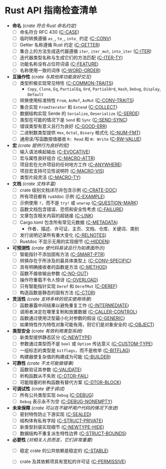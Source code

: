 # Rust API 指南检查清单

<!-- 在编写新指南之前，请阅读 CONTRIBUTING.md -->

- **命名** *(crate 符合 Rust 命名约定)*
  - [ ] 命名符合 RFC 430 ([C-CASE])
  - [ ] 临时转换遵循 `as_`, `to_`, `into_` 约定 ([C-CONV])
  - [ ] Getter 名称遵循 Rust 约定 ([C-GETTER])
  - [ ] 集合上的方法生成迭代器遵循 `iter`, `iter_mut`, `into_iter` ([C-ITER])
  - [ ] 迭代器类型名称与生成它们的方法匹配 ([C-ITER-TY])
  - [ ] 功能名称没有占位符词语 ([C-FEATURE])
  - [ ] 名称使用一致的词序 ([C-WORD-ORDER])
- **互操作性** *(crate 与其他库功能良好交互)*
  - [ ] 类型积极实现常见特性 ([C-COMMON-TRAITS])
    - `Copy`, `Clone`, `Eq`, `PartialEq`, `Ord`, `PartialOrd`, `Hash`, `Debug`,
      `Display`, `Default`
  - [ ] 转换使用标准特性 `From`, `AsRef`, `AsMut` ([C-CONV-TRAITS])
  - [ ] 集合实现 `FromIterator` 和 `Extend` ([C-COLLECT])
  - [ ] 数据结构实现 Serde 的 `Serialize`, `Deserialize` ([C-SERDE])
  - [ ] 类型在可能的情况下是 `Send` 和 `Sync` ([C-SEND-SYNC])
  - [ ] 错误类型有意义且行为良好 ([C-GOOD-ERR])
  - [ ] 二进制数类型提供 `Hex`, `Octal`, `Binary` 格式化 ([C-NUM-FMT])
  - [ ] 通用读/写函数按值接收 `R: Read` 和 `W: Write` ([C-RW-VALUE])
- **宏** *(crate 提供行为良好的宏)*
  - [ ] 输入语法唤起输出 ([C-EVOCATIVE])
  - [ ] 宏与属性良好组合 ([C-MACRO-ATTR])
  - [ ] 项目宏在允许项目的任何地方工作 ([C-ANYWHERE])
  - [ ] 项目宏支持可见性说明符 ([C-MACRO-VIS])
  - [ ] 类型片段灵活 ([C-MACRO-TY])
- **文档** *(crate 文档丰富)*
  - [ ] crate 级别文档详尽并包含示例 ([C-CRATE-DOC])
  - [ ] 所有项目都有 rustdoc 示例 ([C-EXAMPLE])
  - [ ] 示例使用 `?`，而不是 `try!` 或 `unwrap` ([C-QUESTION-MARK])
  - [ ] 函数文档包含错误、恐慌和安全性考虑 ([C-FAILURE])
  - [ ] 文章包含相关内容的超链接 ([C-LINK])
  - [ ] Cargo.toml 包含所有常见元数据 ([C-METADATA])
    - 作者、描述、许可证、主页、文档、仓库、关键词、类别
  - [ ] 发行说明记录所有重大变化 ([C-RELNOTES])
  - [ ] Rustdoc 不显示无用的实现细节 ([C-HIDDEN])
- **可预测性** *(crate 使代码易读且行为如表面所示)*
  - [ ] 智能指针不添加固有方法 ([C-SMART-PTR])
  - [ ] 转换存在于所涉及的最具体类型上 ([C-CONV-SPECIFIC])
  - [ ] 具有明确接收者的函数是方法 ([C-METHOD])
  - [ ] 函数不接收输出参数 ([C-NO-OUT])
  - [ ] 操作符重载不令人惊讶 ([C-OVERLOAD])
  - [ ] 只有智能指针实现 `Deref` 和 `DerefMut` ([C-DEREF])
  - [ ] 构造函数是静态的固有方法 ([C-CTOR])
- **灵活性** *(crate 支持多样的现实使用场景)*
  - [ ] 函数暴露中间结果以避免重复工作 ([C-INTERMEDIATE])
  - [ ] 调用者决定在哪里复制和放置数据 ([C-CALLER-CONTROL])
  - [ ] 函数通过使用泛型最小化对参数的假设 ([C-GENERIC])
  - [ ] 如果特性作为特性对象可能有用，则它们是对象安全的 ([C-OBJECT])
- **类型安全** *(crate 有效利用类型系统)*
  - [ ] 新类型提供静态区分 ([C-NEWTYPE])
  - [ ] 参数通过类型而不是 `bool` 或 `Option` 传达意义 ([C-CUSTOM-TYPE])
  - [ ] 一组标志的类型是 `bitflags`，而不是枚举 ([C-BITFLAG])
  - [ ] 构建器使复杂值的构建成为可能 ([C-BUILDER])
- **可靠性** *(crate 不太可能做错事)*
  - [ ] 函数验证其参数 ([C-VALIDATE])
  - [ ] 析构函数从不失败 ([C-DTOR-FAIL])
  - [ ] 可能阻塞的析构函数有替代方案 ([C-DTOR-BLOCK])
- **可调试性** *(crate 便于调试)*
  - [ ] 所有公共类型实现 `Debug` ([C-DEBUG])
  - [ ] `Debug` 表示永不为空 ([C-DEBUG-NONEMPTY])
- **未来保障** *(crate 可以在不破坏用户代码的情况下改进)*
  - [ ] 密封特性防止下游实现 ([C-SEALED])
  - [ ] 结构体有私有字段 ([C-STRUCT-PRIVATE])
  - [ ] 新类型封装实现细节 ([C-NEWTYPE-HIDE])
  - [ ] 数据结构不重复派生特性边界 ([C-STRUCT-BOUNDS])
- **必要性** *(对相关人员而言，它们非常重要)*
  - [ ] 稳定 crate 的公共依赖是稳定的 ([C-STABLE])
  - [ ] crate 及其依赖项具有宽松的许可证 ([C-PERMISSIVE])


[C-CASE]: naming.html#c-case
[C-CONV]: naming.html#c-conv
[C-GETTER]: naming.html#c-getter
[C-ITER]: naming.html#c-iter
[C-ITER-TY]: naming.html#c-iter-ty
[C-FEATURE]: naming.html#c-feature
[C-WORD-ORDER]: naming.html#c-word-order

[C-COMMON-TRAITS]: interoperability.html#c-common-traits
[C-CONV-TRAITS]: interoperability.html#c-conv-traits
[C-COLLECT]: interoperability.html#c-collect
[C-SERDE]: interoperability.html#c-serde
[C-SEND-SYNC]: interoperability.html#c-send-sync
[C-GOOD-ERR]: interoperability.html#c-good-err
[C-NUM-FMT]: interoperability.html#c-num-fmt
[C-RW-VALUE]: interoperability.html#c-rw-value

[C-EVOCATIVE]: macros.html#c-evocative
[C-MACRO-ATTR]: macros.html#c-macro-attr
[C-ANYWHERE]: macros.html#c-anywhere
[C-MACRO-VIS]: macros.html#c-macro-vis
[C-MACRO-TY]: macros.html#c-macro-ty

[C-CRATE-DOC]: documentation.html#c-crate-doc
[C-EXAMPLE]: documentation.html#c-example
[C-QUESTION-MARK]: documentation.html#c-question-mark
[C-FAILURE]: documentation.html#c-failure
[C-LINK]: documentation.html#c-link
[C-METADATA]: documentation.html#c-metadata
[C-HTML-ROOT]: documentation.html#c-html-root
[C-RELNOTES]: documentation.html#c-relnotes
[C-HIDDEN]: documentation.html#c-hidden

[C-SMART-PTR]: predictability.html#c-smart-ptr
[C-CONV-SPECIFIC]: predictability.html#c-conv-specific
[C-METHOD]: predictability.html#c-method
[C-NO-OUT]: predictability.html#c-no-out
[C-OVERLOAD]: predictability.html#c-overload
[C-DEREF]: predictability.html#c-deref
[C-CTOR]: predictability.html#c-ctor

[C-INTERMEDIATE]: flexibility.html#c-intermediate
[C-CALLER-CONTROL]: flexibility.html#c-caller-control
[C-GENERIC]: flexibility.html#c-generic
[C-OBJECT]: flexibility.html#c-object

[C-NEWTYPE]: type-safety.html#c-newtype
[C-CUSTOM-TYPE]: type-safety.html#c-custom-type
[C-BITFLAG]: type-safety.html#c-bitflag
[C-BUILDER]: type-safety.html#c-builder

[C-VALIDATE]: dependability.html#c-validate
[C-DTOR-FAIL]: dependability.html#c-dtor-fail
[C-DTOR-BLOCK]: dependability.html#c-dtor-block

[C-DEBUG]: debuggability.html#c-debug
[C-DEBUG-NONEMPTY]: debuggability.html#c-debug-nonempty

[C-SEALED]: future-proofing.html#c-sealed
[C-STRUCT-PRIVATE]: future-proofing.html#c-struct-private
[C-NEWTYPE-HIDE]: future-proofing.html#c-newtype-hide
[C-STRUCT-BOUNDS]: future-proofing.html#c-struct-bounds

[C-STABLE]: necessities.html#c-stable
[C-PERMISSIVE]: necessities.html#c-permissive